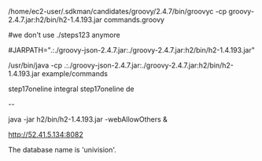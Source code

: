 /home/ec2-user/.sdkman/candidates/groovy/2.4.7/bin/groovyc -cp groovy-2.4.7.jar:h2/bin/h2-1.4.193.jar commands.groovy

#we don't use ./steps123 anymore

#JARPATH=".:./groovy-json-2.4.7.jar:./groovy-2.4.7.jar:h2/bin/h2-1.4.193.jar"

/usr/bin/java -cp .:./groovy-json-2.4.7.jar:./groovy-2.4.7.jar:h2/bin/h2-1.4.193.jar example/commands

step17oneline integral
step17oneline de

--

java -jar h2/bin/h2-1.4.193.jar -webAllowOthers &

http://52.41.5.134:8082

The database name is 'univision'.

